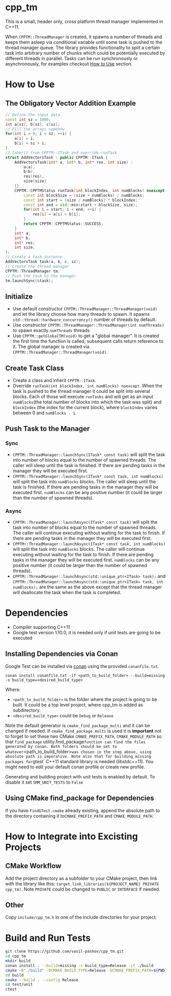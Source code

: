 # cpp_tm
This is a small, header only, cross platform thread manager implemented in C++11. 

When `CPPTM::ThreadManager` is created, it spawns a number of threads and keeps them asleep via conditional variable until some task is pushed to the thread manager queue.
The library provides functionality to split a certain task into arbitrary number of chunks which could be potentially executed by different threads in parallel.
Tasks can be run synchronously or asynchronously, for examples checkout [How to Use](#How-to-Use) section.

# How to Use
## The Obligatory Vector Addition Example
```cpp
// Define the input data
const int sz = 1000;
int a[sz], b[sz], c[sz];
// Fill the arrays somehow
for(int i = 0; i < sz; ++i) {
	a[i] = i;
	b[i] = sz + i;
}
// Inherit from CPPTM::ITask and override runTask
struct AddVectorsTask : public CPPTM::ITask {
	AddVectorsTask(int* a, int* b, int* res, int size) : 
		a(a),
		b(b),
		res(res),
		size(size)
	{}
	CPPTM::CPPTMStatus runTask(int blockIndex, int numBlocks) noexcept override {
		const int blockSize = (size + numBlocks) / numBlocks;
		const int start = (size / numBlocks) * blockIndex;
		const int end = std::min(start + blockSize, size);
		for(int i = start; i < end; ++i) {
			res[i] = a[i] + b[i];
		}
		return CPPTM::CPPTMStatus::SUCCESS;
	}
	int* a;
	int* b;
	int* res;
	int size;
};
// Create a task instance
AddVectorsTask task(a, b, c, sz);
// Create the thread manager
CPPTM::ThreadManager tm;
// Push the task to the manager
tm.launchSync(&task);
```
## Initialize
* Use default constructor `CPPTM::ThreadManager::ThreadManager(void)` and let the library choose how many threads to spawn.
  It spawns `std::thread::hardware_concurrency()` number of threads by default.
* Use constructor `CPPTM::ThreadManager::ThreadManager(int numThreads)` to spawn exactly `numThreads` threads
* Use `CPPTM::getGlobalTM(void)` to get a "global manager". It is created the first time the function is called, subsequent calls return reference to it.
  The global manager is created via `CPPTM::ThreadManager::ThreadManager(void)`.

## Create Task Class
* Create a class and inherit `CPPTM::ITask`. 
* Override `runTask(int blockIndex, int numBlocks) noexcept`. When the task is pushed to the thread manager it could be split into several blocks. Each of those
will execute `runTasks` and will get as an input `numBlocks`(the total number of blocks into which the task was split) and `blockIndex` (the index for the current
block), where `blockIndex` varies between 0 and `numBlocks - 1`.

## Push Task to the Manager
### Sync
* `CPPTM::ThreadManager::launchSync(ITask* const task)` will split the task into number of blocks equal to the number of spawned threads. The caller
will sleep until the task is finished. If there are pending tasks in the manager they will be executed first.
* `CPPTM::ThreadManager::launchSync(ITask* const task, int numBlocks)` will split the task into `numBlocks` blocks.
The caller will sleep until the task is finished. If there are pending tasks in the manager they will be executed first.
`numBlocks` can be any positive number (it could be larger than the number of spawned threads).
### Async
* `CPPTM::ThreadManager::launchAsync(ITask* const task)` will split the task into number of blocks equal to the number of spawned threads.
The caller will continue executing without waiting for the task to finish. If there are pending tasks in the manager they will be executed first.
* `CPPTM::ThreadManager::launchAsync(ITask* const task, int numBlocks)` will split the task into `numBlocks` blocks.
The caller will continue executing without waiting for the task to finish. If there are pending tasks in the manager they will be executed first.
`numBlocks` can be any positive number (it could be larger than the number of spawned threads).
* `CPPTM::ThreadManager::launchAsync(std::unique_ptr<ITask> task);` and `CPPTM::ThreadManager::launchAsync(std::unique_ptr<ITask> task, int numBlocks);`
are the same as the above except that the thread manager will deallocate the task when the task is completed.

# Dependencies
* Compiler supporting C++11
* Google test version 1.10.0, it is needed only if unit tests are going to be executed

## Installing Dependencies via Conan
Google Test can be installed via [conan](https://conan.io/) using the provided `conanfile.txt`.
```
conan install conanfile.txt -if <path_to_build_folder> --build=missing -s build_type=<desired_build_type>
```
Where:
* `<path_to_build_folder>` is the folder where the project is going to be built. It could be a top level project, where cpp_tm is added as subdirectory.
* `<desired_build_type>` could be `Debug` or `Release`

Note the default generator is `cmake_find_package_multi` and it can be changed if needed. If `cmake_find_package_multi` is used it is **important** not to forget to
set these two CMake `CMAKE_PREFIX_PATH`, `CMAKE_MODULE_PATH` so that `find_package` utility.find_package` function can find the files generated by conan. Both folders should be set
to whatever `<path_to_build_folder>` was chosen in the step above, using absolute path is imperative. Note also that for building missing packages for `gtest` C++11 standard library is needed (libstdc++11).
You might need to edit your default conan profile or create new profile.

Generating and building project with unit tests is enabled by default. To disable it set `SMM_UNIT_TESTS` to `False`

## Using CMake find_package for Dependencies
If you have `FindGTest.cmake` already existing, append the absolute path to the directory containing it to`CMAKE_PREFIX_PATH` and `CMAKE_MODULE_PATH`.

# How to Integrate into Excisting Projects
## CMake Workflow
Add the project directory as a subfolder to your CMake project, then link with the library like this: `target_link_libraries(${PROJECT_NAME} PRIVATE cpp_tm)`.
Note `PRIVATE` could be changed to `PUBLIC` or `INTERFACE` if needed.
## Other
Copy `include/cpp_tm.h` in one of the include directories for your project.

# Build and Run Tests
```sh
git clone https://github.com/vasil-pashov/cpp_tm.git
cd cpp_tm
mkdir build
conan install . --build=missing -s build_type=Release -if ./build
cmake -B"./build" -DCMAKE_BUILD_TYPE=Release -DCMAKE_PREFIX_PATH=${PWD}/build -DCMAKE_MODULE_PATH=${PWD}/build
cd build
cmake --build . --config Release
cd test/unit
ctest
```
